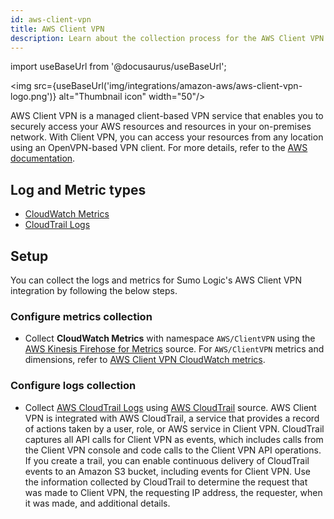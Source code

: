 ```yaml
---
id: aws-client-vpn
title: AWS Client VPN
description: Learn about the collection process for the AWS Client VPN service.
---
```


import useBaseUrl from '@docusaurus/useBaseUrl';

<img src={useBaseUrl('img/integrations/amazon-aws/aws-client-vpn-logo.png')} alt="Thumbnail icon" width="50"/>

AWS Client VPN is a managed client-based VPN service that enables you to securely access your AWS resources and resources in your on-premises network. With Client VPN, you can access your resources from any location using an OpenVPN-based VPN client. For more details, refer to the [AWS documentation](https://docs.aws.amazon.com//vpn/latest/clientvpn-admin/what-is.html).

## Log and Metric types
* [CloudWatch Metrics](https://docs.aws.amazon.com//vpn/latest/clientvpn-admin/monitoring-cloudwatch.html)
* [CloudTrail Logs](https://docs.aws.amazon.com//vpn/latest/clientvpn-admin/monitoring-cloudtrail.html)


## Setup
You can collect the logs and metrics for Sumo Logic's AWS Client VPN integration by following the below steps.

### Configure metrics collection
* Collect **CloudWatch Metrics** with namespace `AWS/ClientVPN` using the [AWS Kinesis Firehose for Metrics](https://help.sumologic.com/docs/send-data/hosted-collectors/amazon-aws/aws-kinesis-firehose-metrics-source/) source. For `AWS/ClientVPN` metrics and dimensions, refer to [AWS Client VPN CloudWatch metrics](https://docs.aws.amazon.com//vpn/latest/clientvpn-admin/monitoring-cloudwatch.html).
### Configure logs collection
* Collect [AWS CloudTrail Logs](https://docs.aws.amazon.com//vpn/latest/clientvpn-admin/monitoring-cloudtrail.html) using [AWS CloudTrail](https://help.sumologic.com/docs/send-data/hosted-collectors/amazon-aws/aws-cloudtrail-source/) source. AWS Client VPN is integrated with AWS CloudTrail, a service that provides a record of actions taken by a user, role, or AWS service in Client VPN. CloudTrail captures all API calls for Client VPN as events, which includes calls from the Client VPN console and code calls to the Client VPN API operations. If you create a trail, you can enable continuous delivery of CloudTrail events to an Amazon S3 bucket, including events for Client VPN. Use the information collected by CloudTrail to determine the request that was made to Client VPN, the requesting IP address, the requester, when it was made, and additional details.